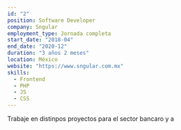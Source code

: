 ```yaml
---
id: "2"
position: Software Developer
company: Sngular
employment_type: Jornada completa
start_date: "2018-04"
end_date: "2020-12"
duration: "3 años 2 meses"
location: México
website: "https://www.sngular.com.mx"
skills:
  - Frontend
  - PHP
  - JS
  - CSS
---
```


Trabaje en distinpos proyectos para el sector bancaro y a
